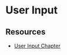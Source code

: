 # User Input

## Resources
- [User Input Chapter](https://github.com/nashville-software-school/client-side-mastery/blob/master/book-2-the-neophyte/chapters/JS_USER_INPUT_BASICS.md)